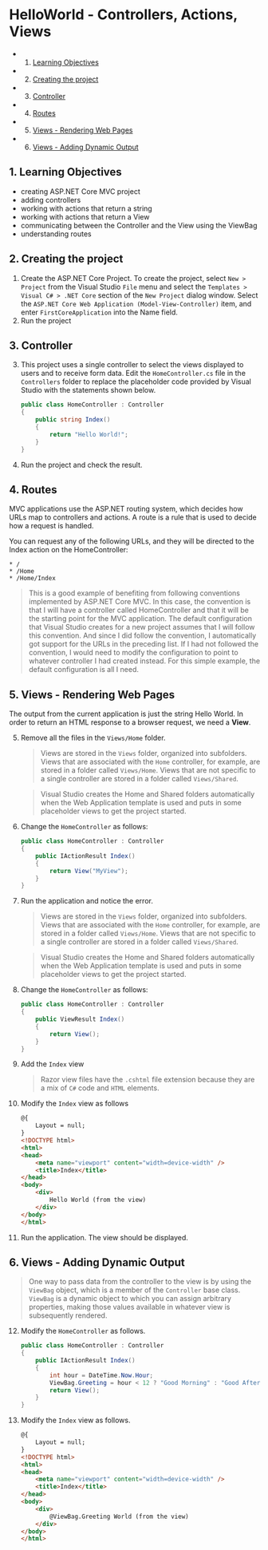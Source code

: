 # HelloWorld - Controllers, Actions, Views

<!-- vscode-markdown-toc -->
* 1. [Learning Objectives](#LearningObjectives)
* 2. [Creating the project](#Creatingtheproject)
* 3. [Controller](#Controller)
* 4. [Routes](#Routes)
* 5. [Views - Rendering Web Pages](#Views-RenderingWebPages)
* 6. [Views - Adding Dynamic Output](#Views-AddingDynamicOutput)

<!-- vscode-markdown-toc-config
	numbering=true
	autoSave=true
	/vscode-markdown-toc-config -->
<!-- /vscode-markdown-toc -->

##  1. <a name='LearningObjectives'></a>Learning Objectives
- creating ASP.NET Core MVC project
- adding controllers
- working with actions that return a string
- working with actions that return a View
- communicating between the Controller and the View using the ViewBag
- understanding routes

##  2. <a name='Creatingtheproject'></a>Creating the project
1. Create the ASP.NET Core Project.
    To create the project, select `New > Project` from the Visual Studio `File` menu and select the `Templates > Visual C# > .NET Core` section of the `New Project` dialog window. Select the `ASP.NET Core Web Application (Model-View-Controller)` item, and enter `FirstCoreApplication` into the Name field.
2. Run the project

##  3. <a name='Controller'></a>Controller

3. This project uses a single controller to select the views displayed to users and to receive form data. Edit the `HomeController.cs` file in the `Controllers` folder to replace the placeholder code provided by Visual Studio with the statements shown below.

    ``` c#
    public class HomeController : Controller
    {
        public string Index()
        {
            return "Hello World!";
        }
    }
     ```
4. Run the project and check the result.

##  4. <a name='Routes'></a>Routes

MVC applications use the ASP.NET routing system, which decides how URLs map to controllers and actions. A route is a rule that is used to decide how a request is handled. 

You can request any of the following URLs, and they will be directed to the Index action on the HomeController:
    
    * /
    * /Home
    * /Home/Index

> This is a good example of benefiting from following conventions implemented by ASP.NET Core MVC. In this case, the convention is that I will have a controller called HomeController and that it will be
the starting point for the MVC application. The default configuration that Visual Studio creates for a new project assumes that I will follow this convention. And since I did follow the convention, I automatically
got support for the URLs in the preceding list. If I had not followed the convention, I would need to modify the configuration to point to whatever controller I had created instead. For this simple example, the default
configuration is all I need.

##  5. <a name='Views-RenderingWebPages'></a>Views - Rendering Web Pages
 
The output from the current application is just the string Hello World. In order to return an HTML response to a browser request, we need a **View**.

5. Remove all the files in the `Views/Home` folder.

    > Views are stored in the `Views` folder, organized into subfolders. Views that are associated with the `Home` controller, for example, are stored in a folder called `Views/Home`. Views that are not specific to a single controller are stored in a folder called `Views/Shared`.

    > Visual Studio creates the Home and Shared folders automatically when the  Web Application template is used and puts in some placeholder views to get the project started.

6. Change the `HomeController` as follows:

    ```c#
	public class HomeController : Controller
	{
		public IActionResult Index()
		{
			return View("MyView");
		}
	}
    ```

7. Run the application and notice the error.

    > Views are stored in the `Views` folder, organized into subfolders. Views that are associated with the `Home` controller, for example, are stored in a folder called `Views/Home`. Views that are not specific to a single controller are stored in a folder called `Views/Shared`.

    > Visual Studio creates the Home and Shared folders automatically when the Web Application template is used and puts in some placeholder views to get the project started.

8. Change the `HomeController` as follows:

    ```c#
	public class HomeController : Controller
	{
		public ViewResult Index()
		{
			return View();
		}
	}
    ``` 
9. Add the `Index` view
    >Razor view files have the `.cshtml` file extension because they are a mix of `C#` code and `HTML` elements.

10. Modify the `Index` view as follows

    ```HTML
    @{
        Layout = null;
    }
    <!DOCTYPE html>
    <html>
    <head>
        <meta name="viewport" content="width=device-width" />
        <title>Index</title>
    </head>
    <body>
        <div>
            Hello World (from the view)
        </div>
    </body>
    </html>
    ```
11. Run the application. The view should be displayed.

##  6. <a name='Views-AddingDynamicOutput'></a>Views - Adding Dynamic Output

> One way to pass data from the controller to the view is by using the `ViewBag` object, which is a member of the `Controller` base class. `ViewBag` is a dynamic object to which you can assign arbitrary properties, making those values available in whatever view is subsequently rendered. 

12. Modify the `HomeController` as follows.

    ```C#
    public class HomeController : Controller
    {
        public IActionResult Index()
        {
            int hour = DateTime.Now.Hour;
            ViewBag.Greeting = hour < 12 ? "Good Morning" : "Good Afternoon";
            return View();
        }
    }
    ```

13. Modify the `Index` view as follows.

    ```HTML
    @{
        Layout = null;
    }
    <!DOCTYPE html>
    <html>
    <head>
        <meta name="viewport" content="width=device-width" />
        <title>Index</title>
    </head>
    <body>
        <div>
            @ViewBag.Greeting World (from the view)
        </div>
    </body>
    </html>
    ```
